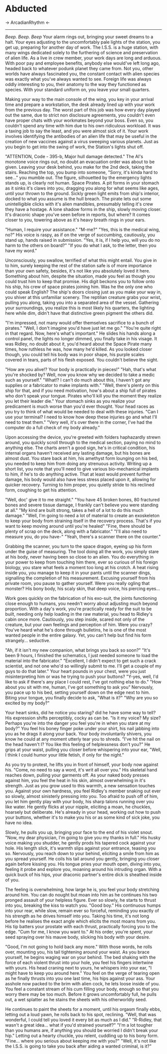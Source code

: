 # Abducted
-> ArcadianRhythm <-
***
*Beep. Beep. Beep*
Your alarm rings out, bringing your sweet dreams to a halt. Your eyes adjusting to the uncomfortably pale lights of the station, you get up, preparing for another day of work. The I.S.S. is a huge station, with many wings dedicated solely to the furthering of science and preservation of alien life. As a live in crew member, your work days are long and arduous. With poor pay and employee benefits, anybody else would've left long ago, headed back to whatever podunk planet they came from. Not you, other worlds have always fascinated you, the constant contact with alien species was exactly what you've always wanted to see. Foreign life was always oddly interesting to you, their anatomy to the way they functioned as species. With your standard uniform on, you leave your small quarters.

Making your way to the main console of the wing, you key in your arrival time and prepare a workstation, the desk already lined up with your work from the previous day. The worst part of this job was how every day played out the same, due to strict non disclosure agreements, you couldn't even have proper chats with your workmates beyond your boss. Even so, you couldn't spend any time with him due to his own ridiculous workload. It was a taxing job to say the least, and you were almost sick of it. Your work involves identifying the antibodies of an alien life that may be useful in the creation of new vaccines against a virus sweeping various planets. Just as you begin to get into the swing of work, the Station's lights shut off.

"ATTENTION, Code - 395-b, Major hull damage detected." The AI's monotone voice rings out, no doubt an evacuation order was about to be given. Leaving your desk behind, you make for the 2nd deck, taking the stairs. Reaching the top, you bump into someone, "Sorry, it's kinda hard to see..." you mumble out. The figure, silhouetted by the emergency lights stands up, is clearly not human. Space Pirates. A pit forms in your stomach as it sinks it's claws into you, dragging you along for what seems like ages, until your thrown to the ground. Sickly green light emits from ship's interior, docked to what you assume is the hull breach. The pirate lets out some unintelligible clicks with it's alien mandibles, presumably telling it's crew they have a hostage. A lone shadow forms in the ship, slowly moving closer. It's draconic shape you've seen before in reports, but where? It comes closer to you, towering above as it's heavy breath rings in your ears.

"Human, I require your assistance."
"M-me?"
"Yes, this is the medical wing, no?"
His voice is raspy, as if on the verge of succumbing, cautiously, you stand up, hands raised in submission.
"Yes, it is, if I help you, will you do no harm to the others on board?"
"If you do what I ask, to the letter, then you have my word."

Unconsciously, you swallow, terrified of what this might entail. You give in to him, surely keeping the rest of the station safe is of more importance than your own safety, besides, it's not like you absolutely loved it here. Something about him, despite the situation, made you feel as though you could trust him to keep that promise. His digit beckons you to follow onto his ship, his crew of space pirates joining him. Was he the only one who could speak English? The ship's doors closing just as you make your way in, you shiver at this unfamiliar scenery. The reptilian creature grabs your wrist, pulling you along, taking you into a separated area of the vessel. Gathering your surroundings, you realize this is most likely his quarters, the lighting here while dim, didn't have that distinctive green pigment the others did. 

"I'm impressed, not many would offer themselves sacrifice to a bunch of pirates."
"Well, I don't imagine you'd have just let me go."
"You're quite right in that regard. Now, here's what's important." 
He slides his hands along a control panel, the lights no longer dimmed, you finally take in his visage. It was Ridley, no doubt about it, you'd heard about the Space Pirate many times, how ruthless he was, how many he'd killed. As you looked closer though, you could tell his body was in poor shape, his purple scales covered in tears, parts of his flesh exposed. You couldn't believe the sight.

"How are you alive!? Your body is practically in pieces!"
"Hah, that's what you're shocked by? Well, now you know why we decided to take a medic such as yourself."
"What!? I can't do much about this, I haven't got any supplies or a fabricator to make implants with."
"Well, there's plenty on this ship for that, and if you need motivation, how's about a ship full of pirates who don't speak your tongue. Pirates who'll kill you the moment they realize you let their leader die."
Your stomach sinks as you realize your predicament is much worse than you'd ever thought. Your head races as you try to think of what would be needed to deal with these injuries.
"Can I use your terminal? I need to know how deep these injuries go and what I'll need to treat them."
"Very well, it's over there in the corner, I've had the computer do a full check of my body already."

Upon accessing the device, you're greeted with folders haphazardly strewn around, you quickly scroll through to the medical section, paying no mind to anything else. The charts aren't a good sign, he's in critical condition, his internal organs haven't received any lasting damage, but his bones are almost dust. You stare back at him, his amethyst form lounging on his bed, you needed to keep him from doing any strenuous activity. Writing up a short list, you note that you'll need to give various bio-mechanical implants to him, if he's to do anything active. That at least would prevent further damage, his body would also have less stress placed upon it, allowing for quicker recovery. Turning to him proper, you quietly stride to his reclined form, coughing to get his attention.

"Well, doc' give it to me straight."
"You have 45 broken bones, 80 fractured bones and severe tissue damage, I frankly can't believe you were standing at all."
"My kind are built strong, takes a hell of a lot to do this much damage."
"Well, I'm going to need a lot of material to create an exoskeleton to keep your body from straining itself in the recovery process. That's if you want to keep moving around until you're healed"
"Fine, there should be plenty of scrap on the deck, along with a fabricator."
"I'll also need to measure you, do you have-"
"Yeah, there's a scanner there on the counter."

Grabbing the scanner, you turn to the space dragon, eyeing up his form under the guise of measuring. The tool doing all the work, you simply stare at his body, never having been so close to an alien. You do everything in your power to keep from touching him there, ever so curious of his foreign biology, you stare what feels a moment too long at his crotch. A heat rising inside you, you manage to keep it in your pants until the scanner dings, signalling the completion of his measurement. Excusing yourself from his private room, you pause to gather yourself. Were you really ogling that monster? His bony body, his scaly skin, that deep voice, his piercing eyes...

Work goes quickly on the fabrication of his exo-suit, the joints functioning close enough to humans, you needn't worry about adjusting much beyond proportion. With a day's work, you're practically ready for the suit to be built, needing only help loading in the raw material, you head to Ridley's cabin once more. Cautiously, you step inside, scared not only of the creature, but your own feelings and perception of him. Were you crazy? You've heard what he's done through bulletins, he is one of the most wanted people in the entire galaxy. Yet, you can't help but find his form strangely... seductive.

"Ah, if it isn't my new companion, what brings you back so soon?"
"It's been 9 hours, I finished the schematics, I just needed someone to load the material into the fabricator."
"Excellent, I didn't expect to get such a crack scientist, and not one who'd so willingly submit to me. I'll get a couple of my guys to do that later."
Your heart pounds in your chest, were you just misinterpreting him or was he trying to push your buttons?
"Y-yes, well, I'd like to ask if there's any place I could rest, I've got nothing else to do."
"How about you sit with me, human, I've got something to ask you"
Nervously, you pace up to his bed, setting yourself down on the edge next to him. Biting your tongue, you finally decide to ask, "What is it?"
"Why are you so excited by my body?"

Your heart sinks, did he notice you staring? did he have some way to tell? His expression shifts perceptibly, cocky as can be. "Is it my voice? My size? Perhaps you're into the danger you feel you're in when you stare at my body?" You feel his boney finger poke under your shirt, his nail jabbing into you as he drags it along your back. Your body involuntarily shivers, you know he could at any moment utterly tear you to shreds. "I've hit the nail on the head haven't I? You like this feeling of helplessness don't you?" He grips at your waist, pulling you closer before whispering into your ear, "Well, I think I could humor your little fetish, if only for the night."

As you try to protest, he lifts you in front of himself, your body now against his. "Come, no need to say a word, it's writ all over you." His skeletal hand reaches down, pulling your garments off. As your naked body presses against him, you feel the heat in his skin, almost overwhelming in it's strength. Just as you grow used to this warmth, a new sensation touches you. Against your own hardness, you feel Ridley's member snaking out ever so slowly, almost sinisterly pressing into you. Too afraid to push off of him, you let him gently play with your body, his sharp talons running over you like water. He gently flicks at your nipple, eliciting a moan, he chuckles, hoarsely but deliberate. He's already in your head, working out how to push your buttons, whether it's to make you his or as some kind of sick joke, you have no idea.

Slowly, he pulls you up, bringing your face to the end of his violet snout. "Now, my dear physician, I'm going to give you my thanks in full." His husky voice making you shudder, he gently prods his tapered cock against your hole. His length slick, it's warmth slips against your entrance, teasing you so. Nervously, you reach down to your behind, eliciting a smile from him as you spread yourself. He coils his tail around you gently, bringing you closer again before kissing you. His tongue pries your mouth open, diving into you, feeling it probe and explore you, moaning around his intruding organ. With a quick buck of his hips, your draconic partner's entire dick is sheathed inside of you.

The feeling is overwhelming, how large he is, you feel your body stretching around him. You can do nought but moan into him as he continues his two pronged assault of your helpless figure. Ever so slowly, he starts to thrust into you, breaking the kiss to watch you. "Good boy." His continuous humps into your rear, while slow, remain ever so forceful, reminding you exactly of his strength as he drives himself into you. Taking his time, it's not long before he realises the exact angle which elicits the most moans from you. His tip batters your prostate with each thrust, practically forcing you to the edge. "Cum for me, I know you want to." At his order, you're spent, your seed spraying over his mauve body, slicking his body with your desire.

"Good, I'm not going to hold back any more." With those words, he rolls over, mounting you, his tail tightening around your waist. As you brace yourself, he begins waging war on your behind. The bed shaking with the force of each violent thrust into your hole, you feel his fingers intertwine with yours. His head craning next to yours, he whispers into your ear, "I might have to keep you around here." You feel on the verge of tearing open as he finally thrusts into you one last time, his hips against your ass. Your asshole now packed to the brim with alien cock, he lets loose inside of you. You feel a constant stream of his cum filling your body, enough so that you worry there may be too much. Before it grows uncomfortably full, he pulls out, a wet splatter as he stains the sheets with his otherworldly seed.

He continues to paint the sheets for a moment, until his orgasm finally ebbs, letting out a loud yawn, he rolls back to his spot, reclining.
"Well, that was wonderful, I could tell you loved it every bit as much as I did."
"R-Ridley, that wasn't a great idea... what if you'd strained yourself?"
"I'm a lot tougher than you humans are, if anything you should be worried I didn't break your hip."
Letting out a hearty chuckle, you relent, cuddling up to his bony form.
"Fine... where you serious about keeping me with you?"
"Well, it's not like the I.S.S. is going to take you back after aiding a wanted criminal, is it?"
